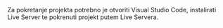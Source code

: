 Za pokretanje projekta potrebno je otvoriti Visual Studio Code, instalirati Live Server te pokrenuti projekt putem Live Servera.
